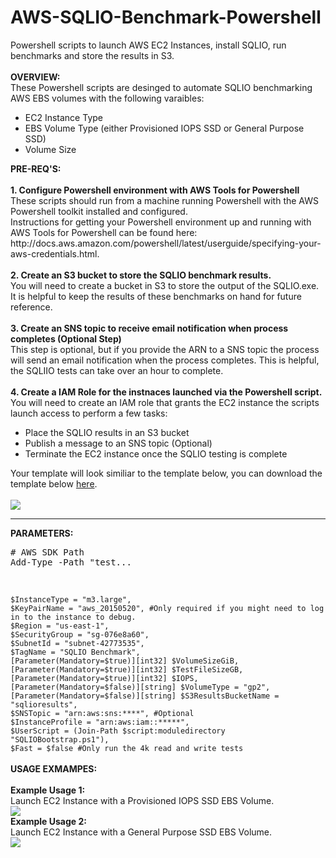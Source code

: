 # AWS-SQLIO-Benchmark-Powershell
Powershell scripts to launch AWS EC2 Instances, install SQLIO, run benchmarks and store the results in S3.
<br>
<br>
<b>OVERVIEW:</b>
<br>
These Powershell scripts are desinged to automate SQLIO benchmarking AWS EBS volumes with the following varaibles:
<ul>
<li> EC2 Instance Type
<li> EBS Volume Type (either Provisioned IOPS SSD or General Purpose SSD)
<li> Volume Size
</ul>
<b>PRE-REQ'S:</b>
<br>
<br>
<b>1. Configure Powershell environment with AWS Tools for Powershell</b>
These scripts should run from a machine running Powershell with the AWS Powershell toolkit installed and configured. <br>
Instructions for getting your Powershell environment up and running with AWS Tools for Powershell can be found here: http://docs.aws.amazon.com/powershell/latest/userguide/specifying-your-aws-credentials.html.
<br>
<br>
<b>2. Create an S3 bucket to store the SQLIO benchmark results.</b>
<br>
You will need to create a bucket in S3 to store the output of the SQLIO.exe. It is helpful to keep the results of these benchmarks on hand for future reference.
<br>
<br>
<b>3. Create an SNS topic to receive email notification when process completes (Optional Step)</b>
<br>
This step is optional, but if you provide the ARN to a SNS topic the process will send an email notification when the process completes. This is helpful, the SQLIIO tests can take over an hour to complete.
<br>
<br>
<b>4. Create a IAM Role for the instnaces launched via the Powershell script.</b>
<br>
You will need to create an IAM role that grants the EC2 instance the scripts launch access to perform a few tasks:
<ul>
<li>Place the SQLIO results in an S3 bucket
<li>Publish a message to an SNS topic (Optional)
<li>Terminate the EC2 instance once the SQLIO testing is complete
</ul>
Your template will look similiar to the template below, you can download the template below <a href="https://s3.amazonaws.com/russell.day/SQLIO_EC2Instance_Policy.xml" target="_blank">here</a>.
<br>
<br>
<img src="https://s3.amazonaws.com/russell.day/SQLIO_EC2_POLICY.png">
<br>
<hr>
<b>PARAMETERS:</b>
<br>
<div class="highlight highlight-PowerShell">
<pre>
<span class="pl-c"># AWS SDK Path </span>
<span class="pl-c1">Add-Type</span> <span class="pl-k">-</span>Path <span class="pl-s">"test...</span>
</pre>
</div>
<br>
<code>
$InstanceType = "m3.large",
$KeyPairName = "aws_20150520", #Only required if you might need to log in to the instance to debug.
$Region = "us-east-1",
$SecurityGroup = "sg-076e8a60",
$SubnetId = "subnet-42773535",
$TagName = "SQLIO Benchmark",
[Parameter(Mandatory=$true)][int32] $VolumeSizeGiB, 
[Parameter(Mandatory=$true)][int32] $TestFileSizeGB, 
[Parameter(Mandatory=$true)][int32] $IOPS, 
[Parameter(Mandatory=$false)][string] $VolumeType = "gp2", 
[Parameter(Mandatory=$false)][string] $S3ResultsBucketName = "sqlioresults", 
$SNSTopic = "arn:aws:sns:****", #Optional
$InstanceProfile = "arn:aws:iam::*****", 
$UserScript = (Join-Path $script:moduledirectory "SQLIOBootstrap.ps1"), 
$Fast = $false #Only run the 4k read and write tests 
</code>
<br>
<b>USAGE EXMAMPES:</b>
<br>
<br>
<b>Example Usage 1:</b> 
<br>
Launch EC2 Instance with a Provisioned IOPS SSD EBS Volume.
<br>
<img src="https://s3.amazonaws.com/russell.day/SQLIOBenchmark_Example_Usage_IOPS_v2.png">
<br>
<b>Example Usage 2:</b> 
<br>
Launch EC2 Instance with a General Purpose SSD EBS Volume.
<br>
<img src="https://s3.amazonaws.com/russell.day/SQLIOBenchmark_Example_Usage_GP2.png">
